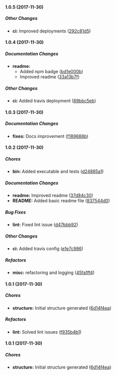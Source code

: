 #### 1.0.5 (2017-11-30)

##### Other Changes

* **ci:** Improved deployments ([292c81d5](https://github.com/jramcast/create-js-package/commit/292c81d54a4c24ffbd8b4428441a7c1a74ec4370))

#### 1.0.4 (2017-11-30)

##### Documentation Changes

* **readme:**
  * Added npm badge ([bd1e000b](https://github.com/jramcast/create-js-package/commit/bd1e000b206a0dd985e924b39d3c2e0a01fdf145))
  * Improved readme ([33a13b7f](https://github.com/jramcast/create-js-package/commit/33a13b7fba198ac4731ac75d449408f18fbe0a0d))

##### Other Changes

* **ci:** Added travis deployment ([89bbc5eb](https://github.com/jramcast/create-js-package/commit/89bbc5ebdef061b99c0ed386899ee4acdc0bf632))

#### 1.0.3 (2017-11-30)

##### Documentation Changes

* **fixes:** Docs improvement ([f189688b](https://github.com/jramcast/create-js-package/commit/f189688bccf07af71228d7ea61c07c32dbfa768d))

#### 1.0.2 (2017-11-30)

##### Chores

* **bin:** Added executable and tests ([d24885a1](https://github.com/jramcast/create-js-package/commit/d24885a16a68599c3fe1d567197a88a1dfb7b3e7))

##### Documentation Changes

* **readme:** Improved readme ([37d84c30](https://github.com/jramcast/create-js-package/commit/37d84c30f8a96e707e9f533320ae9a80b20aeb91))
* **README:** Added basic readme file ([837544d0](https://github.com/jramcast/create-js-package/commit/837544d022d114d6b29d963e8c3532254b43a00b))

##### Bug Fixes

* **lint:** Fixed lint issue ([d47bbb92](https://github.com/jramcast/create-js-package/commit/d47bbb927cd30e17f75a9b68699ed4bc03f5fde2))

##### Other Changes

* **ci:** Added travis config ([e1e7c986](https://github.com/jramcast/create-js-package/commit/e1e7c986e346b5c2be6c23878fef451963a0366c))

##### Refactors

* **misc:** refactoring and logging ([45fa1ff4](https://github.com/jramcast/create-js-package/commit/45fa1ff45b1b04542c7b786094941b2c1114000b))

#### 1.0.1 (2017-11-30)

##### Chores

* **structure:** Initial structure generated ([6d14f4ea](https://github.com/jramcast/create-js-package/commit/6d14f4eac702c4e07de557f0f9c64b9783a2a720))

##### Refactors

* **lint:** Solved lint issues ([f935b4b1](https://github.com/jramcast/create-js-package/commit/f935b4b13653565bd3dc57f8e300310b1e1fba9f))

#### 1.0.1 (2017-11-30)

##### Chores

* **structure:** Initial structure generated ([6d14f4ea](https://github.com/jramcast/create-js-package/commit/6d14f4eac702c4e07de557f0f9c64b9783a2a720))

